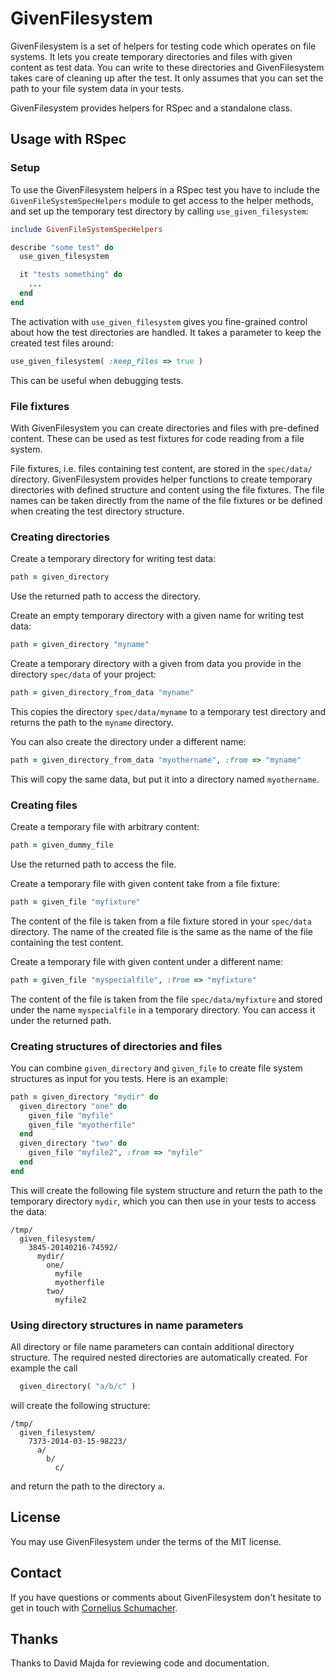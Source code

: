 # GivenFilesystem

GivenFilesystem is a set of helpers for testing code which operates on file
systems. It lets you create temporary directories and files with given content as
test data. You can write to these directories and GivenFilesystem takes care of
cleaning up after the test. It only assumes that you can set the path to your
file system data in your tests.

GivenFilesystem provides helpers for RSpec and a standalone class.

## Usage with RSpec

### Setup

To use the GivenFilesystem helpers in a RSpec test you have to include the
`GivenFileSystemSpecHelpers` module to get access to the helper methods, and
set up the temporary test directory by calling `use_given_filesystem`:

```ruby
include GivenFileSystemSpecHelpers

describe "some test" do
  use_given_filesystem

  it "tests something" do
    ...
  end
end
```

The activation with `use_given_filesystem` gives you fine-grained control
about how the test directories are handled. It takes a parameter to keep the
created test files around:

```ruby
use_given_filesystem( :keep_files => true )
```

This can be useful when debugging tests.


### File fixtures

With GivenFilesystem you can create directories and files with pre-defined
content. These can be used as test fixtures for code reading from a file
system.

File fixtures, i.e. files containing test content, are stored in the
`spec/data/` directory. GivenFilesystem provides helper functions to create
temporary directories with defined structure and content using the file
fixtures. The file names can be taken directly from the name of the file
fixtures or be defined when creating the test directory structure.


### Creating directories

Create a temporary directory for writing test data:

```ruby
path = given_directory
```

Use the returned path to access the directory.

Create an empty temporary directory with a given name for writing test data:

```ruby
path = given_directory "myname"
```

Create a temporary directory with a given from data you provide in the
directory `spec/data` of your project:

```ruby
path = given_directory_from_data "myname"
```

This copies the directory `spec/data/myname` to a temporary test directory
and returns the path to the `myname` directory.

You can also create the directory under a different name:

```ruby
path = given_directory_from_data "myothername", :from => "myname"
```

This will copy the same data, but put it into a directory named `myothername`.


### Creating files

Create a temporary file with arbitrary content:

```ruby
path = given_dummy_file
```

Use the returned path to access the file.

Create a temporary file with given content take from a file fixture:

```ruby
path = given_file "myfixture"
```

The content of the file is taken from a file fixture stored in your `spec/data`
directory. The name of the created file is the same as the name of the file
containing the test content.

Create a temporary file with given content under a different name:

```ruby
path = given_file "myspecialfile", :from => "myfixture"
```

The content of the file is taken from the file `spec/data/myfixture` and stored
under the name `myspecialfile` in a temporary directory. You can access it under
the returned path.


### Creating structures of directories and files

You can combine `given_directory` and `given_file` to create file system
structures as input for you tests. Here is an example:

```ruby
path = given_directory "mydir" do
  given_directory "one" do
    given_file "myfile"
    given_file "myotherfile"
  end
  given_directory "two" do
    given_file "myfile2", :from => "myfile"
  end
end
```

This will create the following file system structure and return the path to the
temporary directory `mydir`, which you can then use in your tests to access the
data:

```
/tmp/
  given_filesystem/
    3845-20140216-74592/
      mydir/
        one/
          myfile
          myotherfile
        two/
          myfile2
```

### Using directory structures in name parameters

All directory or file name parameters can contain additional directory
structure. The required nested directories are automatically created. For
example the call

```ruby
  given_directory( "a/b/c" )
```

will create the following structure:

```
/tmp/
  given_filesystem/
    7373-2014-03-15-98223/
      a/
        b/
          c/
```

and return the path to the directory `a`.

## License

You may use GivenFilesystem under the terms of the MIT license.

## Contact

If you have questions or comments about GivenFilesystem don't hesitate to get in
touch with [Cornelius Schumacher](mailto:schumacher@kde.org).

## Thanks

Thanks to David Majda for reviewing code and documentation.

